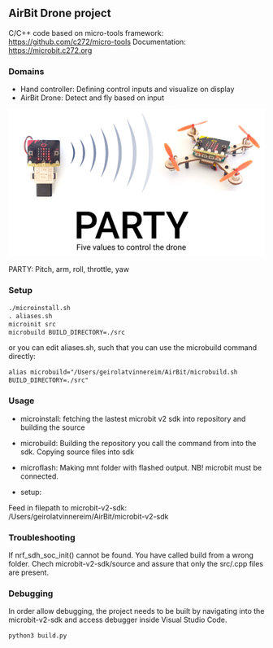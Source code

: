 
## AirBit Drone project

C/C++ code based on micro-tools framework: https://github.com/c272/micro-tools 
Documentation: https://microbit.c272.org

### Domains

- Hand controller: Defining control inputs and visualize on display
- AirBit Drone: Detect and fly based on input

![img/party.png](img/party.png)

PARTY: Pitch, arm, roll, throttle, yaw


### Setup
```console
./microinstall.sh
. aliases.sh
microinit src
microbuild BUILD_DIRECTORY=./src
```

or you can edit aliases.sh, such that you can use the microbuild command directly: 

```console
alias microbuild="/Users/geirolatvinnereim/AirBit/microbuild.sh BUILD_DIRECTORY=./src"
```

### Usage

- microinstall: fetching the lastest microbit v2 sdk into repository and building the source

- microbuild: Building the repository you call the command from into the sdk. Copying source files into sdk

- microflash: Making mnt folder with flashed output. NB! microbit must be connected.

- setup:
  
Feed in filepath to microbit-v2-sdk: /Users/geirolatvinnereim/AirBit/microbit-v2-sdk


### Troubleshooting

If nrf_sdh_soc_init() cannot be found. You have called build from a wrong folder. Chech microbit-v2-sdk/source and assure that only the src/.cpp files are present.

### Debugging

In order allow debugging, the project needs to be built by navigating into the microbit-v2-sdk and access debugger inside Visual Studio Code.

```console
python3 build.py
```